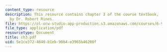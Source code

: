 ```yaml
---
content_type: resource
description: This resource contains chapter 3 of the course textbook, 'Create or Perish',
  by Dr. Robert Rines.
file: https://ol-ocw-studio-app-production.s3.amazonaws.com/courses/6-901-inventions-and-patents-fall-2005/5e1ce3724640b1eb90b4e3965b46280f_ch3.pdf
file_type: application/pdf
resourcetype: Document
title: ch3.pdf
uid: 5e1ce372-4640-b1eb-90b4-e3965b46280f
---
```

